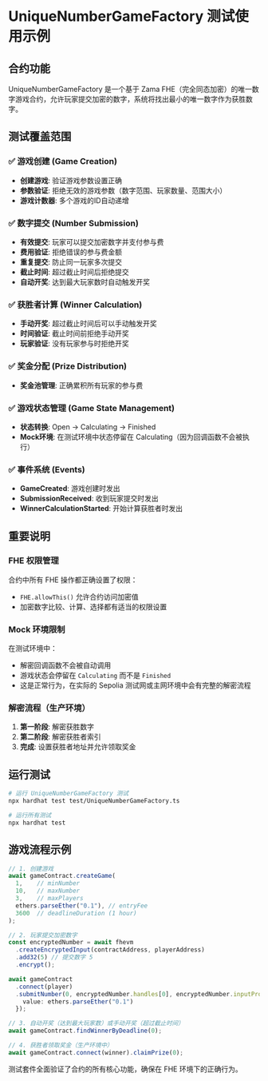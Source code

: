 # UniqueNumberGameFactory 测试使用示例

## 合约功能

UniqueNumberGameFactory 是一个基于 Zama FHE（完全同态加密）的唯一数字游戏合约，允许玩家提交加密的数字，系统将找出最小的唯一数字作为获胜数字。

## 测试覆盖范围

### ✅ 游戏创建 (Game Creation)
- **创建游戏**: 验证游戏参数设置正确
- **参数验证**: 拒绝无效的游戏参数（数字范围、玩家数量、范围大小）
- **游戏计数器**: 多个游戏的ID自动递增

### ✅ 数字提交 (Number Submission)
- **有效提交**: 玩家可以提交加密数字并支付参与费
- **费用验证**: 拒绝错误的参与费金额
- **重复提交**: 防止同一玩家多次提交
- **截止时间**: 超过截止时间后拒绝提交
- **自动开奖**: 达到最大玩家数时自动触发开奖

### ✅ 获胜者计算 (Winner Calculation)
- **手动开奖**: 超过截止时间后可以手动触发开奖
- **时间验证**: 截止时间前拒绝手动开奖
- **玩家验证**: 没有玩家参与时拒绝开奖

### ✅ 奖金分配 (Prize Distribution)
- **奖金池管理**: 正确累积所有玩家的参与费

### ✅ 游戏状态管理 (Game State Management)
- **状态转换**: Open → Calculating → Finished
- **Mock环境**: 在测试环境中状态停留在 Calculating（因为回调函数不会被执行）

### ✅ 事件系统 (Events)
- **GameCreated**: 游戏创建时发出
- **SubmissionReceived**: 收到玩家提交时发出
- **WinnerCalculationStarted**: 开始计算获胜者时发出

## 重要说明

### FHE 权限管理
合约中所有 FHE 操作都正确设置了权限：
- `FHE.allowThis()` 允许合约访问加密值
- 加密数字比较、计算、选择都有适当的权限设置

### Mock 环境限制
在测试环境中：
- 解密回调函数不会被自动调用
- 游戏状态会停留在 `Calculating` 而不是 `Finished`
- 这是正常行为，在实际的 Sepolia 测试网或主网环境中会有完整的解密流程

### 解密流程（生产环境）
1. **第一阶段**: 解密获胜数字
2. **第二阶段**: 解密获胜者索引
3. **完成**: 设置获胜者地址并允许领取奖金

## 运行测试

```bash
# 运行 UniqueNumberGameFactory 测试
npx hardhat test test/UniqueNumberGameFactory.ts

# 运行所有测试
npx hardhat test
```

## 游戏流程示例

```typescript
// 1. 创建游戏
await gameContract.createGame(
  1,    // minNumber
  10,   // maxNumber  
  3,    // maxPlayers
  ethers.parseEther("0.1"), // entryFee
  3600  // deadlineDuration (1 hour)
);

// 2. 玩家提交加密数字
const encryptedNumber = await fhevm
  .createEncryptedInput(contractAddress, playerAddress)
  .add32(5) // 提交数字 5
  .encrypt();

await gameContract
  .connect(player)
  .submitNumber(0, encryptedNumber.handles[0], encryptedNumber.inputProof, {
    value: ethers.parseEther("0.1")
  });

// 3. 自动开奖（达到最大玩家数）或手动开奖（超过截止时间）
await gameContract.findWinnerByDeadline(0);

// 4. 获胜者领取奖金（生产环境中）
await gameContract.connect(winner).claimPrize(0);
```

测试套件全面验证了合约的所有核心功能，确保在 FHE 环境下的正确行为。